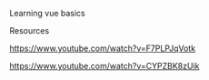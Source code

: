Learning vue basics

Resources 

https://www.youtube.com/watch?v=F7PLPJqVotk


https://www.youtube.com/watch?v=CYPZBK8zUik

